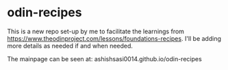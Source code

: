 # odin-recipes

This is a new repo set-up by me to facilitate the learnings from https://www.theodinproject.com/lessons/foundations-recipes.
I'll be adding more details as needed if and when needed.

The mainpage can be seen at: ashishsasi0014.github.io/odin-recipes